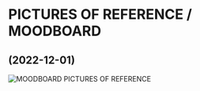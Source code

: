 # PICTURES OF REFERENCE / MOODBOARD
## (2022-12-01)

![MOODBOARD PICTURES OF REFERENCE](https://user-images.githubusercontent.com/116269310/207811781-b8382967-a2fc-48b7-a790-2adfaf83d97c.jpg)
